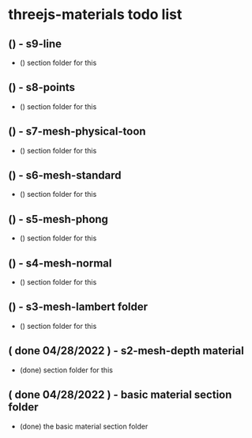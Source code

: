 # threejs-materials todo list

## () - s9-line
* () section folder for this

## () - s8-points
* () section folder for this

## () - s7-mesh-physical-toon
* () section folder for this

## () - s6-mesh-standard
* () section folder for this

## () - s5-mesh-phong
* () section folder for this

## () - s4-mesh-normal
* () section folder for this

## () - s3-mesh-lambert folder
* () section folder for this

## ( done 04/28/2022 ) - s2-mesh-depth material
* (done) section folder for this

## ( done 04/28/2022 ) - basic material section folder
*  (done) the basic material section folder
